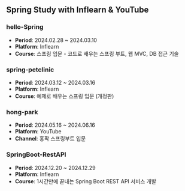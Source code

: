 ## Spring Study with Inflearn & YouTube

### hello-Spring
- **Period**: 2024.02.28 ~ 2024.03.10  
- **Platform**: Inflearn  
- **Course**: 스프링 입문 - 코드로 배우는 스프링 부트, 웹 MVC, DB 접근 기술  

### spring-petclinic
- **Period**: 2024.03.12 ~ 2024.03.16  
- **Platform**: Inflearn  
- **Course**: 예제로 배우는 스프링 입문 (개정판)  

### hong-park
- **Period**: 2024.05.16 ~ 2024.06.16  
- **Platform**: YouTube  
- **Channel**: 홍팍 스프링부트 입문  

### SpringBoot-RestAPI
- **Period**: 2024.12.20 ~ 2024.12.29
- **Platform**: Inflearn  
- **Course**: 1시간만에 끝내는 Spring Boot REST API 서비스 개발  
